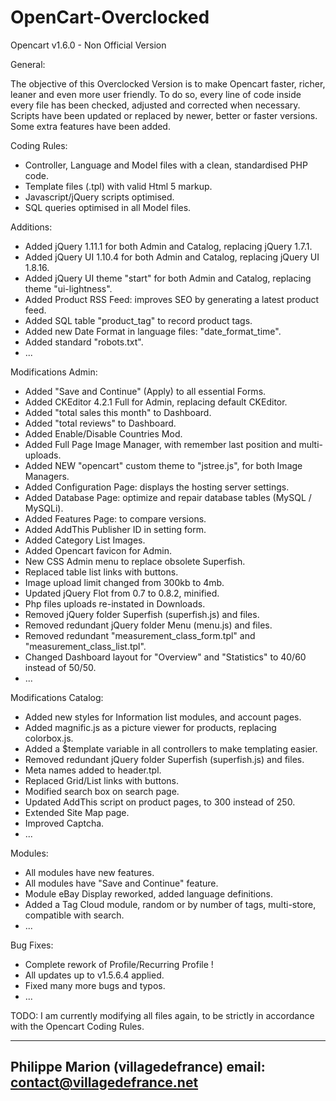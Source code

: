 OpenCart-Overclocked
====================

Opencart v1.6.0 - Non Official Version


General:

The objective of this Overclocked Version is to make Opencart faster, richer, leaner and even more user friendly. 
To do so, every line of code inside every file has been checked, adjusted and corrected when necessary. 
Scripts have been updated or replaced by newer, better or faster versions. Some extra features have been added.

Coding Rules:
- Controller, Language and Model files with a clean, standardised PHP code.
- Template files (.tpl) with valid Html 5 markup.
- Javascript/jQuery scripts optimised.
- SQL queries optimised in all Model files.

Additions:
- Added jQuery 1.11.1 for both Admin and Catalog, replacing jQuery 1.7.1.
- Added jQuery UI 1.10.4 for both Admin and Catalog, replacing jQuery UI 1.8.16.
- Added jQuery UI theme "start" for both Admin and Catalog, replacing theme "ui-lightness".
- Added Product RSS Feed: improves SEO by generating a latest product feed.
- Added SQL table "product_tag" to record product tags.
- Added new Date Format in language files: "date_format_time".
- Added standard "robots.txt".
- ...

Modifications Admin:
- Added "Save and Continue" (Apply) to all essential Forms.
- Added CKEditor 4.2.1 Full for Admin, replacing default CKEditor.
- Added "total sales this month" to Dashboard.
- Added "total reviews" to Dashboard.
- Added Enable/Disable Countries Mod.
- Added Full Page Image Manager, with remember last position and multi-uploads.
- Added NEW "opencart" custom theme to "jstree.js", for both Image Managers.
- Added Configuration Page: displays the hosting server settings.
- Added Database Page: optimize and repair database tables (MySQL / MySQLi).
- Added Features Page: to compare versions.
- Added AddThis Publisher ID in setting form.
- Added Category List Images.
- Added Opencart favicon for Admin.
- New CSS Admin menu to replace obsolete Superfish.
- Replaced table list links with buttons.
- Image upload limit changed from 300kb to 4mb.
- Updated jQuery Flot from 0.7 to 0.8.2, minified.
- Php files uploads re-instated in Downloads.
- Removed jQuery folder Superfish (superfish.js) and files.
- Removed redundant jQuery folder Menu (menu.js) and files.
- Removed redundant "measurement_class_form.tpl" and "measurement_class_list.tpl".
- Changed Dashboard layout for "Overview" and "Statistics" to 40/60 instead of 50/50.
- ...

Modifications Catalog:
- Added new styles for Information list modules, and account pages.
- Added magnific.js as a picture viewer for products, replacing colorbox.js.
- Added a $template variable in all controllers to make templating easier.
- Removed redundant jQuery folder Superfish (superfish.js) and files.
- Meta names added to header.tpl.
- Replaced Grid/List links with buttons.
- Modified search box on search page.
- Updated AddThis script on product pages, to 300 instead of 250.
- Extended Site Map page.
- Improved Captcha.
- ...

Modules:
- All modules have new features.
- All modules have "Save and Continue" feature.
- Module eBay Display reworked, added language definitions.
- Added a Tag Cloud module, random or by number of tags, multi-store, compatible with search.
- ...

Bug Fixes:
- Complete rework of Profile/Recurring Profile !
- All updates up to v1.5.6.4 applied.
- Fixed many more bugs and typos.
- ...

TODO:
I am currently modifying all files again, to be strictly in accordance with the Opencart Coding Rules.


-------------------------------------------
Philippe Marion (villagedefrance)
email: contact@villagedefrance.net
-------------------------------------------
